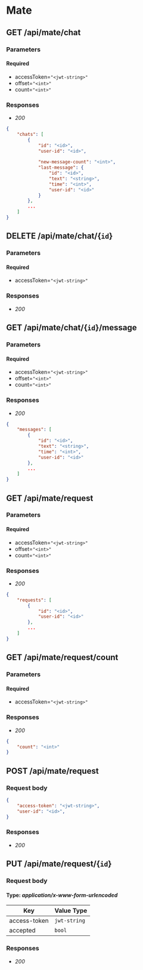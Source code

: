 # Mate

## GET /api/mate/chat

### Parameters
#### Required
- accessToken=`"<jwt-string>"`
- offset=`"<int>"`
- count=`"<int>"`

### Responses
- *200*
```json
{
    "chats": [
        {
            "id": "<id>",
            "user-id": "<id>",
            
            "new-message-count": "<int>",
            "last-message": {
                "id": "<id>",
                "text": "<string>",
                "time": "<int>",
                "user-id": "<id>"
            }
        },
        ...
    ]
}
```

## DELETE /api/mate/chat/{`id`}

### Parameters
#### Required
- accessToken=`"<jwt-string>"`

### Responses
- *200*

<!-- -------------------------------------------- -->

## GET /api/mate/chat/{`id`}/message

### Parameters
#### Required
- accessToken=`"<jwt-string>"`
- offset=`"<int>"`
- count=`"<int>"`

### Responses
- *200*
```json
{
    "messages": [
        {
            "id": "<id>",
            "text": "<string>",
            "time": "<int>",
            "user-id": "<id>"
        },
        ...
    ]
}
```

<!-- -------------------------------------------- -->

## GET /api/mate/request

### Parameters
#### Required
- accessToken=`"<jwt-string>"`
- offset=`"<int>"`
- count=`"<int>"`

### Responses
- *200*
```json
{
    "requests": [
        {
            "id": "<id>",
            "user-id": "<id>"
        },
        ...
    ]
}
```

## GET /api/mate/request/count

### Parameters
#### Required
- accessToken=`"<jwt-string>"`

### Responses
- *200*
```json
{
    "count": "<int>"
}
```

## POST /api/mate/request

### Request body
```json
{
    "access-token": "<jwt-string>",
    "user-id": "<id>",
}
```

### Responses
- *200*

## PUT /api/mate/request/{`id`}

### Request body
#### Type: *application/x-www-form-urlencoded*
| Key | Value Type |
|-----|------------|
| access-token | `jwt-string` | 
| accepted | `bool` | 

### Responses
- *200*